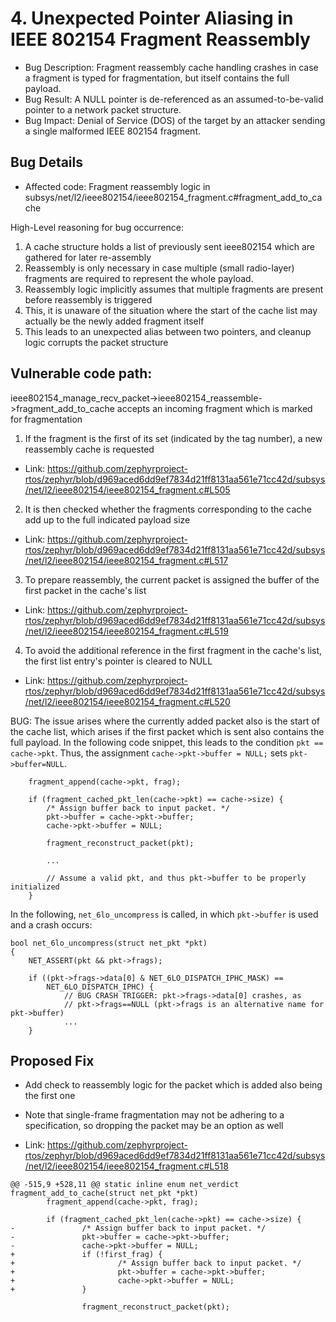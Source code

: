 # 4. Unexpected Pointer Aliasing in IEEE 802154 Fragment Reassembly
- Bug Description: Fragment reassembly cache handling crashes in case a fragment is typed for fragmentation, but itself contains the full payload.
- Bug Result: A NULL pointer is de-referenced as an assumed-to-be-valid pointer to a network packet structure.
- Bug Impact: Denial of Service (DOS) of the target by an attacker sending a single malformed IEEE 802154 fragment.

## Bug Details
- Affected code: Fragment reassembly logic in subsys/net/l2/ieee802154/ieee802154_fragment.c#fragment_add_to_cache

High-Level reasoning for bug occurrence:
1. A cache structure holds a list of previously sent ieee802154 which are gathered for later re-assembly
2. Reassembly is only necessary in case multiple (small radio-layer) fragments are required to represent the whole payload.
3. Reassembly logic implicitly assumes that multiple fragments are present before reassembly is triggered
4. This, it is unaware of the situation where the start of the cache list may actually be the newly added fragment itself
5. This leads to an unexpected alias between two pointers, and cleanup logic corrupts the packet structure

## Vulnerable code path:
ieee802154_manage_recv_packet->ieee802154_reassemble->fragment_add_to_cache accepts an incoming fragment which is marked for fragmentation

1. If the fragment is the first of its set (indicated by the tag number), a new reassembly cache is requested
- Link: https://github.com/zephyrproject-rtos/zephyr/blob/d969aced6dd9ef7834d21ff8131aa561e71cc42d/subsys/net/l2/ieee802154/ieee802154_fragment.c#L505
2. It is then checked whether the fragments corresponding to the cache add up to the full indicated payload size
- Link: https://github.com/zephyrproject-rtos/zephyr/blob/d969aced6dd9ef7834d21ff8131aa561e71cc42d/subsys/net/l2/ieee802154/ieee802154_fragment.c#L517
3. To prepare reassembly, the current packet is assigned the buffer of the first packet in the cache's list
- Link: https://github.com/zephyrproject-rtos/zephyr/blob/d969aced6dd9ef7834d21ff8131aa561e71cc42d/subsys/net/l2/ieee802154/ieee802154_fragment.c#L519
4. To avoid the additional reference in the first fragment in the cache's list, the first list entry's pointer is cleared to NULL
- Link: https://github.com/zephyrproject-rtos/zephyr/blob/d969aced6dd9ef7834d21ff8131aa561e71cc42d/subsys/net/l2/ieee802154/ieee802154_fragment.c#L520

BUG: The issue arises where the currently added packet also is the start of the cache list, which arises if the first packet which is sent also contains the full payload. In the following code snippet, this leads to the condition `pkt == cache->pkt`. Thus, the assignment `cache->pkt->buffer = NULL;` sets `pkt->buffer=NULL`.

```
	fragment_append(cache->pkt, frag);

	if (fragment_cached_pkt_len(cache->pkt) == cache->size) {
		/* Assign buffer back to input packet. */
		pkt->buffer = cache->pkt->buffer;
		cache->pkt->buffer = NULL;

		fragment_reconstruct_packet(pkt);

		...

		// Assume a valid pkt, and thus pkt->buffer to be properly initialized
	}
```

In the following, `net_6lo_uncompress` is called, in which `pkt->buffer` is used and a crash occurs:
```
bool net_6lo_uncompress(struct net_pkt *pkt)
{
	NET_ASSERT(pkt && pkt->frags);

	if ((pkt->frags->data[0] & NET_6LO_DISPATCH_IPHC_MASK) ==
	    NET_6LO_DISPATCH_IPHC) {
			// BUG CRASH TRIGGER: pkt->frags->data[0] crashes, as 
			// pkt->frags==NULL (pkt->frags is an alternative name for pkt->buffer)
			...
	}
```

## Proposed Fix
- Add check to reassembly logic for the packet which is added also being the first one
- Note that single-frame fragmentation may not be adhering to a specification, so dropping the packet may be an option as well

- Link: https://github.com/zephyrproject-rtos/zephyr/blob/d969aced6dd9ef7834d21ff8131aa561e71cc42d/subsys/net/l2/ieee802154/ieee802154_fragment.c#L518
```
@@ -515,9 +528,11 @@ static inline enum net_verdict fragment_add_to_cache(struct net_pkt *pkt)
        fragment_append(cache->pkt, frag);
 
        if (fragment_cached_pkt_len(cache->pkt) == cache->size) {
-               /* Assign buffer back to input packet. */
-               pkt->buffer = cache->pkt->buffer;
-               cache->pkt->buffer = NULL;
+               if (!first_frag) {
+                       /* Assign buffer back to input packet. */
+                       pkt->buffer = cache->pkt->buffer;
+                       cache->pkt->buffer = NULL;
+               }
 
                fragment_reconstruct_packet(pkt);
```
